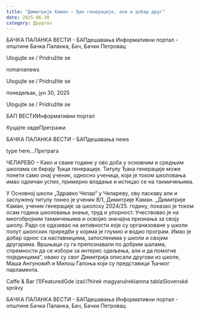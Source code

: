 ```yaml
---
title: "Димитрије Каман – Ђак генерације, али и добар друг"
date: 2025-06-30
category: Друштво
---
```


БАЧКА ПАЛАНКА ВЕСТИ - БАПдешавања Информативни портал - општине Бачка Паланка, Бач, Бачки Петровац

Ulogujte se / Pridružite se

romanianews

Ulogujte se / Pridružite se

понедељак, јун 30, 2025

Ulogujte se / Pridružite se

БАП ВЕСТИИнформативни портал

Куцајте овдеПретражи

БАЧКА ПАЛАНКА ВЕСТИ - БАПдешавања news

type here...Претрага

ЧЕЛАРЕВО – Како и сваке године у ово доба у основним и средњим школама се бирају Ђаци генерације. Титулу Ђака генерације може понети само онај ученик, односно ученица, који је током школовања имао одличан успех, примерно владање и истицао се на такмичењима.

У Основној школи „Здравко Челар“ у Челареву, ову ласкаву али и заслужену титулу понео је ученик 8/1, Димитрије Каман.
„Димитрије Каман, ученик генерације за школску 2024/25. годину, показао је током осам година школовања знање, труд и упорност. Учествовао је на многобројним такмичењима и освојио значајна признања за своју школу. Радо се одазивао на активности које су организоване у школи попут школских приредби у којима је глумио и водио програм. Имао је добар однос са наставницима, запосленима у школи и својим другарима. Вршњаци су га препознавали по добрим шалама, спремности да се избори за интерес одељења, али и да помогне појединцима“, овако су свог Димитрија описали другови из школе, Маша Антуновић и Милош Галоња који су представици Ђачког парламента.

Caffe & Bar (1)FeaturedGde izaći?hírek magyarulreklamna tablaSlovenské správy

БАЧКА ПАЛАНКА ВЕСТИ - БАПдешавања Информативни портал - општине Бачка Паланка, Бач, Бачки Петровац
